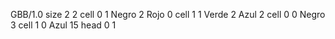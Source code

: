 <gs-board> GBB/1.0
size 2 2
cell 0 1 Negro 2 Rojo 0
cell 1 1 Verde 2 Azul 2
cell 0 0 Negro 3
cell 1 0 Azul 15
head 0 1
 </gs-board>